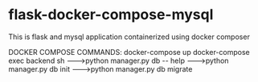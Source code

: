 # flask-docker-compose-mysql
This is flask and mysql application containerized using docker composer

DOCKER COMPOSE COMMANDS:
docker-compose up
docker-compose exec backend sh
--->python manager.py db -- help
--->python manager.py db init
--->python manager.py db migrate
